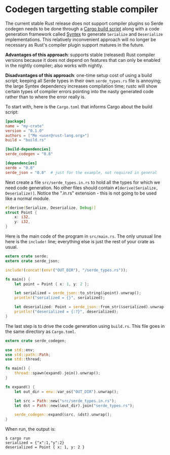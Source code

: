 # Codegen targetting stable compiler

The current stable Rust release does not support compiler plugins so Serde
codegen needs to be done through a [Cargo build
script](http://doc.crates.io/build-script.html) along with a code generation
framework called [Syntex](https://github.com/serde-rs/syntex) to generate
`Serialize` and `Deserialize` implementations. This relatively inconvenient
approach will no longer be necessary as Rust's compiler plugin support matures
in the future.

**Advantages of this approach**: supports stable (released) Rust compiler
versions because it does not depend on features that can only be enabled in the
nightly compiler; also works with nightly.

**Disadvantages of this approach**: one-time setup cost of using a build script;
keeping all Serde types in their own `serde_types.rs` file is annoying; the
large Syntex dependency increases compilation time; rustc will show certain
types of compiler errors pointing into the nasty generated code rather than to
where the error really is.

To start with, here is the `Cargo.toml` that informs Cargo about the build
script:

```toml
[package]
name = "my-crate"
version = "0.1.0"
authors = ["Me <user@rust-lang.org>"]
build = "build.rs"

[build-dependencies]
serde_codegen = "0.8"

[dependencies]
serde = "0.8"
serde_json = "0.8"  # just for the example, not required in general
```

Next create a file `src/serde_types.in.rs` to hold all the types for which we
need code generation. No other files should contain `#[derive(Serialize,
Deserialize)]`. Notice the ".in.rs" extension - this is not going to be used
like a normal module.

```rust
#[derive(Serialize, Deserialize, Debug)]
struct Point {
    x: i32,
    y: i32,
}
```

Here is the main code of the program in `src/main.rs`. The only unusual line
here is the `include!` line; everything else is just the rest of your crate as
usual.

```rust
extern crate serde;
extern crate serde_json;

include!(concat!(env!("OUT_DIR"), "/serde_types.rs"));

fn main() {
    let point = Point { x: 1, y: 2 };

    let serialized = serde_json::to_string(&point).unwrap();
    println!("serialized = {}", serialized);

    let deserialized: Point = serde_json::from_str(&serialized).unwrap();
    println!("deserialized = {:?}", deserialized);
}
```

The last step is to drive the code generation using `build.rs`. This file goes
in the same directory as `Cargo.toml`.

```rust
extern crate serde_codegen;

use std::env;
use std::path::Path;
use std::thread;

fn main() {
    thread::spawn(expand).join().unwrap();
}

fn expand() {
    let out_dir = env::var_os("OUT_DIR").unwrap();

    let src = Path::new("src/serde_types.in.rs");
    let dst = Path::new(&out_dir).join("serde_types.rs");

    serde_codegen::expand(&src, &dst).unwrap();
}
```

When run, the output is:

```
$ cargo run
serialized = {"x":1,"y":2}
deserialized = Point { x: 1, y: 2 }
```

